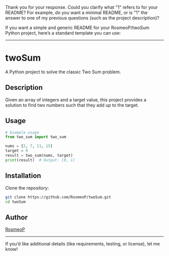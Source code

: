 Thank you for your response. Could you clarify what "1" refers to for your README? For example, do you want a minimal README, or is "1" the answer to one of my previous questions (such as the project description)?

If you want a simple and generic README for your RosmeoP/twoSum Python project, here’s a standard template you can use:

---

# twoSum

A Python project to solve the classic Two Sum problem.

## Description

Given an array of integers and a target value, this project provides a solution to find two numbers such that they add up to the target.

## Usage

```python
# Example usage
from two_sum import two_sum

nums = [2, 7, 11, 15]
target = 9
result = two_sum(nums, target)
print(result)  # Output: [0, 1]
```

## Installation

Clone the repository:

```bash
git clone https://github.com/RosmeoP/twoSum.git
cd twoSum
```

## Author

[RosmeoP](https://github.com/RosmeoP)

---

If you’d like additional details (like requirements, testing, or license), let me know!

